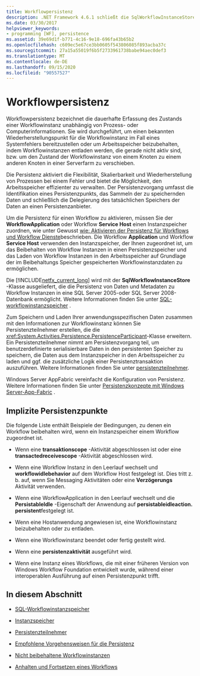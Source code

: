 ```yaml
---
title: Workflowpersistenz
description: .NET Framework 4.6.1 schließt die SqlWorkflowInstanceStore-Klasse ein, die die Persistenz von Workflow Daten und Metadaten in einer SQL Server Datenbank ermöglicht.
ms.date: 03/30/2017
helpviewer_keywords:
- programming [WF], persistence
ms.assetid: 39e69d1f-b771-4c16-9e18-696fa43b65b2
ms.openlocfilehash: c609ec5e67ce3bb0605f543806085f893acba37c
ms.sourcegitcommit: 27a15a55019f6b5f2733961738babe94aec0def3
ms.translationtype: MT
ms.contentlocale: de-DE
ms.lasthandoff: 09/15/2020
ms.locfileid: "90557527"
---
```

# <a name="workflow-persistence"></a>Workflowpersistenz
Workflowpersistenz bezeichnet die dauerhafte Erfassung des Zustands einer Workflowinstanz unabhängig von Prozess- oder Computerinformationen. Sie wird durchgeführt, um einen bekannten Wiederherstellungspunkt für die Workflowinstanz im Fall eines Systemfehlers bereitzustellen oder um Arbeitsspeicher beizubehalten, indem Workflowinstanzen entladen werden, die gerade nicht aktiv sind, bzw. um den Zustand der Workflowinstanz von einem Knoten zu einem anderen Knoten in einer Serverfarm zu verschieben.  
  
 Die Persistenz aktiviert die Flexibilität, Skalierbarkeit und Wiederherstellung von Prozessen bei einem Fehler und bietet die Möglichkeit, den Arbeitsspeicher effizienter zu verwalten. Der Persistenzvorgang umfasst die Identifikation eines Persistenzpunkts, das Sammeln der zu speichernden Daten und schließlich die Delegierung des tatsächlichen Speichers der Daten an einen Persistenzanbieter.  
  
 Um die Persistenz für einen Workflow zu aktivieren, müssen Sie der **WorkflowApplication** oder Workflow **Service Host** einen Instanzspeicher zuordnen, wie unter Gewusst [wie: Aktivieren der Persistenz für Workflows und Workflow Dienste](how-to-enable-persistence-for-workflows-and-workflow-services.md)beschrieben. Die Workflow **Application** und Workflow **Service Host** verwenden den Instanzspeicher, der Ihnen zugeordnet ist, um das Beibehalten von Workflow Instanzen in einen Persistenzspeicher und das Laden von Workflow Instanzen in den Arbeitsspeicher auf Grundlage der im Beibehaltungs Speicher gespeicherten Workflowinstanzdaten zu ermöglichen.  
  
 Die [!INCLUDE[netfx_current_long](../../../includes/netfx-current-long-md.md)] wird mit der **SqlWorkflowInstanceStore** -Klasse ausgeliefert, die die Persistenz von Daten und Metadaten zu Workflow Instanzen in eine SQL Server 2005-oder SQL Server 2008-Datenbank ermöglicht. Weitere Informationen finden Sie unter [SQL-workflowinstanzspeicher](sql-workflow-instance-store.md) .  
  
 Zum Speichern und Laden Ihrer anwendungsspezifischen Daten zusammen mit den Informationen zur Workflowinstanz können Sie Persistenzteilnehmer erstellen, die die <xref:System.Activities.Persistence.PersistenceParticipant>-Klasse erweitern. Ein Persistenzteilnehmer nimmt am Persistenzvorgang teil, um benutzerdefinierte serialisierbare Daten in den persistenten Speicher zu speichern, die Daten aus dem Instanzspeicher in den Arbeitsspeicher zu laden und ggf. die zusätzliche Logik einer Persistenztransaktion auszuführen. Weitere Informationen finden Sie unter [persistenzteilnehmer](persistence-participants.md).  
  
 Windows Server AppFabric vereinfacht die Konfiguration von Persistenz. Weitere Informationen finden Sie unter [Persistenzkonzepte mit Windows Server-App-Fabric](/previous-versions/appfabric/ee677272(v=azure.10)) .  
  
## <a name="implicit-persistence-points"></a>Implizite Persistenzpunkte  
 Die folgende Liste enthält Beispiele der Bedingungen, zu denen ein Workflow beibehalten wird, wenn ein Instanzspeicher einem Workflow zugeordnet ist.  
  
- Wenn eine **transaktionscope** -Aktivität abgeschlossen ist oder eine **transactedreceivescope** -Aktivität abgeschlossen wird.  
  
- Wenn eine Workflow Instanz in den Leerlauf wechselt und **workflowidlebehavior** auf dem Workflow Host festgelegt ist. Dies tritt z. b. auf, wenn Sie Messaging Aktivitäten oder eine **Verzögerungs** Aktivität verwenden.  
  
- Wenn eine WorkflowApplication in den Leerlauf wechselt und die **PersistableIdle** -Eigenschaft der Anwendung auf **persistableidleaction. persistent**festgelegt ist.  
  
- Wenn eine Hostanwendung angewiesen ist, eine Workflowinstanz beizubehalten oder zu entladen.  
  
- Wenn eine Workflowinstanz beendet oder fertig gestellt wird.  
  
- Wenn eine **persistenzaktivität** ausgeführt wird.  
  
- Wenn eine Instanz eines Workflows, die mit einer früheren Version von Windows Workflow Foundation entwickelt wurde, während einer interoperablen Ausführung auf einen Persistenzpunkt trifft.  
  
## <a name="in-this-section"></a>In diesem Abschnitt  
  
- [SQL-Workflowinstanzspeicher](sql-workflow-instance-store.md)  
  
- [Instanzspeicher](instance-stores.md)  
  
- [Persistenzteilnehmer](persistence-participants.md)  
  
- [Empfohlene Vorgehensweisen für die Persistenz](persistence-best-practices.md)  
  
- [Nicht beibehaltene Workflowinstanzen](non-persisted-workflow-instances.md)  
  
- [Anhalten und Fortsetzen eines Workflows](pausing-and-resuming-a-workflow.md)
